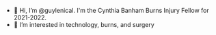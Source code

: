 - 👋 Hi, I’m @guylenical. I'm the Cynthia Banham Burns Injury Fellow for 2021-2022.
- 👀 I’m interested in technology, burns, and surgery

<!---
guylenical/guylenical is a ✨ special ✨ repository because its `README.md` (this file) appears on your GitHub profile.
You can click the Preview link to take a look at your changes.
--->

